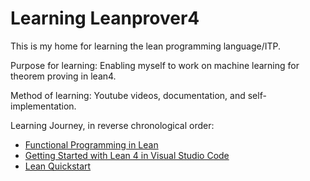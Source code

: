# Learning Leanprover4

This is my home for learning the lean programming language/ITP.

Purpose for learning: Enabling myself to work on machine learning for theorem proving in lean4.

Method of learning: Youtube videos, documentation, and self-implementation.

Learning Journey, in reverse chronological order:
- [Functional Programming in Lean](https://leanprover.github.io/functional_programming_in_lean/)
- [Getting Started with Lean 4 in Visual Studio Code](https://www.youtube.com/watch?v=yZo6k48L0VY)
- [Lean Quickstart](https://github.com/leanprover/lean4/blob/master/doc/quickstart.md)